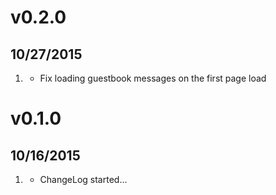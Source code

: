 # v0.2.0
## 10/27/2015

1. [](#bugfix)
    * Fix loading guestbook messages on the first page load

# v0.1.0
## 10/16/2015

1. [](#new)
    * ChangeLog started...
